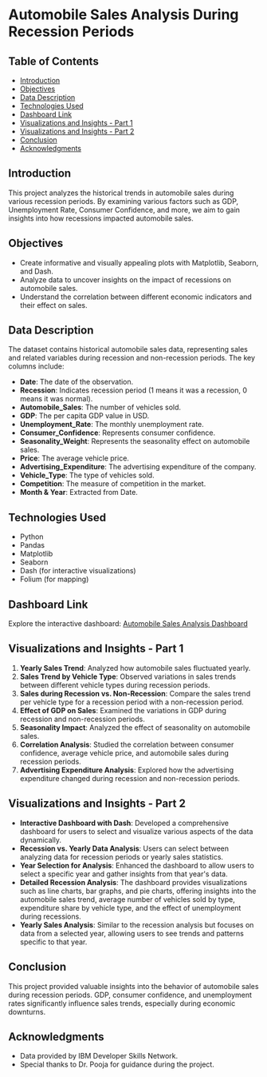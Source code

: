 # Automobile Sales Analysis During Recession Periods

## Table of Contents

- [Introduction](#introduction)
- [Objectives](#objectives)
- [Data Description](#data-description)
- [Technologies Used](#technologies-used)
- [Dashboard Link](#dashboard-link)
- [Visualizations and Insights - Part 1](#visualizations-and-insights---part-1)
- [Visualizations and Insights - Part 2](#visualizations-and-insights---part-2)
- [Conclusion](#conclusion)
- [Acknowledgments](#acknowledgments)

## Introduction

This project analyzes the historical trends in automobile sales during various recession periods. By examining various factors such as GDP, Unemployment Rate, Consumer Confidence, and more, we aim to gain insights into how recessions impacted automobile sales.

## Objectives

- Create informative and visually appealing plots with Matplotlib, Seaborn, and Dash.
- Analyze data to uncover insights on the impact of recessions on automobile sales.
- Understand the correlation between different economic indicators and their effect on sales.

## Data Description

The dataset contains historical automobile sales data, representing sales and related variables during recession and non-recession periods. The key columns include:

- **Date**: The date of the observation.
- **Recession**: Indicates recession period (1 means it was a recession, 0 means it was normal).
- **Automobile_Sales**: The number of vehicles sold.
- **GDP**: The per capita GDP value in USD.
- **Unemployment_Rate**: The monthly unemployment rate.
- **Consumer_Confidence**: Represents consumer confidence.
- **Seasonality_Weight**: Represents the seasonality effect on automobile sales.
- **Price**: The average vehicle price.
- **Advertising_Expenditure**: The advertising expenditure of the company.
- **Vehicle_Type**: The type of vehicles sold.
- **Competition**: The measure of competition in the market.
- **Month & Year**: Extracted from Date.

## Technologies Used

- Python
- Pandas
- Matplotlib
- Seaborn
- Dash (for interactive visualizations)
- Folium (for mapping)

## Dashboard Link

Explore the interactive dashboard: [Automobile Sales Analysis Dashboard](https://engmlubbad-8050.theianext-1-labs-prod-misc-tools-us-east-0.proxy.cognitiveclass.ai/)

## Visualizations and Insights - Part 1

1. **Yearly Sales Trend**: Analyzed how automobile sales fluctuated yearly.
2. **Sales Trend by Vehicle Type**: Observed variations in sales trends between different vehicle types during recession periods.
3. **Sales during Recession vs. Non-Recession**: Compare the sales trend per vehicle type for a recession period with a non-recession period.
4. **Effect of GDP on Sales**: Examined the variations in GDP during recession and non-recession periods.
5. **Seasonality Impact**: Analyzed the effect of seasonality on automobile sales.
6. **Correlation Analysis**: Studied the correlation between consumer confidence, average vehicle price, and automobile sales during recession periods.
7. **Advertising Expenditure Analysis**: Explored how the advertising expenditure changed during recession and non-recession periods.

## Visualizations and Insights - Part 2

- **Interactive Dashboard with Dash**: Developed a comprehensive dashboard for users to select and visualize various aspects of the data dynamically.
- **Recession vs. Yearly Data Analysis**: Users can select between analyzing data for recession periods or yearly sales statistics.
- **Year Selection for Analysis**: Enhanced the dashboard to allow users to select a specific year and gather insights from that year's data.
- **Detailed Recession Analysis**: The dashboard provides visualizations such as line charts, bar graphs, and pie charts, offering insights into the automobile sales trend, average number of vehicles sold by type, expenditure share by vehicle type, and the effect of unemployment during recessions.
- **Yearly Sales Analysis**: Similar to the recession analysis but focuses on data from a selected year, allowing users to see trends and patterns specific to that year.

## Conclusion

This project provided valuable insights into the behavior of automobile sales during recession periods. GDP, consumer confidence, and unemployment rates significantly influence sales trends, especially during economic downturns.

## Acknowledgments

- Data provided by IBM Developer Skills Network.
- Special thanks to Dr. Pooja for guidance during the project.
